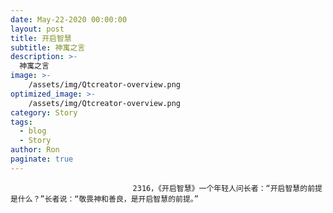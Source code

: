 ```yaml
---
date: May-22-2020 00:00:00
layout: post
title: 开启智慧
subtitle: 神寓之言
description: >-
  神寓之言
image: >-
    /assets/img/Qtcreator-overview.png
optimized_image: >-
    /assets/img/Qtcreator-overview.png
category: Story
tags:
  - blog
  - Story
author: Ron
paginate: true
---
```


							　　2316，《开启智慧》一个年轻人问长者：“开启智慧的前提是什么？”长者说：“敬畏神和善良，是开启智慧的前提。”
							
							
						